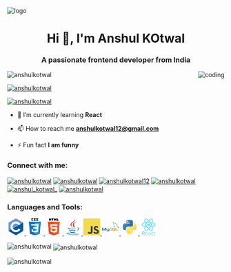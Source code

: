 ![logo](https://camo.githubusercontent.com/72fd281f32a1b0708d8a1ea423082daaf391b1b31f72ca9248c5301ddf31bad9/68747470733a2f2f6d65646961332e67697068792e636f6d2f6d656469612f356532356155545a5063493934754d5a67762f67697068792e776562703f6369643d366330396239353238723833713373346c6e38637875376432656e6f376c766177716c397231356f32686c73773479392665703d76315f696e7465726e616c5f6769665f62795f6964267269643d67697068792e776562702663743d67)
<h1 align="center">Hi 👋, I'm Anshul KOtwal</h1>
<h3 align="center">A passionate frontend developer from India</h3>
<img align="right" alt="coding" src="https://camo.githubusercontent.com/cae12fddd9d6982901d82580bdf321d81fb299141098ca1c2d4891870827bf17/68747470733a2f2f6d69726f2e6d656469756d2e636f6d2f6d61782f313336302f302a37513379765349765f7430696f4a2d5a2e676966">
<p align="left"> <img src="https://komarev.com/ghpvc/?username=anshulkotwal&label=Profile%20views&color=0e75b6&style=flat" alt="anshulkotwal" /> </p>

<p align="left"> <a href="https://github.com/ryo-ma/github-profile-trophy"><img src="https://github-profile-trophy.vercel.app/?username=anshulkotwal" alt="anshulkotwal" /></a> </p>

<p align="left"> <a href="https://twitter.com/anshulkotwal" target="blank"><img src="https://img.shields.io/twitter/follow/anshulkotwal?logo=twitter&style=for-the-badge" alt="anshulkotwal" /></a> </p>

- 🌱 I’m currently learning **React**

- 📫 How to reach me **anshulkotwal12@gmail.com**

- ⚡ Fun fact **I am funny**

<h3 align="left">Connect with me:</h3>
<p align="left">
<a href="https://twitter.com/anshulkotwal" target="blank"><img align="center" src="https://raw.githubusercontent.com/rahuldkjain/github-profile-readme-generator/master/src/images/icons/Social/twitter.svg" alt="anshulkotwal" height="30" width="40" /></a>
<a href="https://linkedin.com/in/anshulkotwal" target="blank"><img align="center" src="https://raw.githubusercontent.com/rahuldkjain/github-profile-readme-generator/master/src/images/icons/Social/linked-in-alt.svg" alt="anshulkotwal" height="30" width="40" /></a>
<a href="https://codesandbox.com/anshulkotwal12" target="blank"><img align="center" src="https://raw.githubusercontent.com/rahuldkjain/github-profile-readme-generator/master/src/images/icons/Social/codesandbox.svg" alt="anshulkotwal12" height="30" width="40" /></a>
<a href="https://fb.com/anshulkotwal" target="blank"><img align="center" src="https://raw.githubusercontent.com/rahuldkjain/github-profile-readme-generator/master/src/images/icons/Social/facebook.svg" alt="anshulkotwal" height="30" width="40" /></a>
<a href="https://instagram.com/anshul_kotwal_" target="blank"><img align="center" src="https://raw.githubusercontent.com/rahuldkjain/github-profile-readme-generator/master/src/images/icons/Social/instagram.svg" alt="anshul_kotwal_" height="30" width="40" /></a>
<a href="https://www.leetcode.com/anshulkotwal" target="blank"><img align="center" src="https://raw.githubusercontent.com/rahuldkjain/github-profile-readme-generator/master/src/images/icons/Social/leet-code.svg" alt="anshulkotwal" height="30" width="40" /></a>
</p>

<h3 align="left">Languages and Tools:</h3>
<p align="left"> <a href="https://www.cprogramming.com/" target="_blank" rel="noreferrer"> <img src="https://raw.githubusercontent.com/devicons/devicon/master/icons/c/c-original.svg" alt="c" width="40" height="40"/> </a> <a href="https://www.w3schools.com/css/" target="_blank" rel="noreferrer"> <img src="https://raw.githubusercontent.com/devicons/devicon/master/icons/css3/css3-original-wordmark.svg" alt="css3" width="40" height="40"/> </a> <a href="https://www.w3.org/html/" target="_blank" rel="noreferrer"> <img src="https://raw.githubusercontent.com/devicons/devicon/master/icons/html5/html5-original-wordmark.svg" alt="html5" width="40" height="40"/> </a> <a href="https://www.java.com" target="_blank" rel="noreferrer"> <img src="https://raw.githubusercontent.com/devicons/devicon/master/icons/java/java-original.svg" alt="java" width="40" height="40"/> </a> <a href="https://developer.mozilla.org/en-US/docs/Web/JavaScript" target="_blank" rel="noreferrer"> <img src="https://raw.githubusercontent.com/devicons/devicon/master/icons/javascript/javascript-original.svg" alt="javascript" width="40" height="40"/> </a> <a href="https://www.mysql.com/" target="_blank" rel="noreferrer"> <img src="https://raw.githubusercontent.com/devicons/devicon/master/icons/mysql/mysql-original-wordmark.svg" alt="mysql" width="40" height="40"/> </a> <a href="https://www.python.org" target="_blank" rel="noreferrer"> <img src="https://raw.githubusercontent.com/devicons/devicon/master/icons/python/python-original.svg" alt="python" width="40" height="40"/> </a> <a href="https://reactjs.org/" target="_blank" rel="noreferrer"> <img src="https://raw.githubusercontent.com/devicons/devicon/master/icons/react/react-original-wordmark.svg" alt="react" width="40" height="40"/> </a> </p>

<p><img align="left" src="https://github-readme-stats.vercel.app/api/top-langs?username=anshulkotwal&show_icons=true&locale=en&layout=compact" alt="anshulkotwal" /></p>

<p>&nbsp;<img align="center" src="https://github-readme-stats.vercel.app/api?username=anshulkotwal&show_icons=true&locale=en" alt="anshulkotwal" /></p>

<p><img align="center" src="https://github-readme-streak-stats.herokuapp.com/?user=anshulkotwal&" alt="anshulkotwal" /></p>
